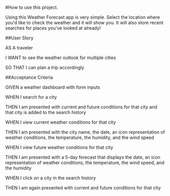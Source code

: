 #How to use this project.

Using this Weather Forecast app is very simple. Select the location where you'd like to check the weather and it will show you. It will also store recent searches for places you've looked at already!

##User Story

AS A traveler

I WANT to see the weather outlook for multiple cities

SO THAT I can plan a trip accordingly

##Acceptance Criteria

GIVEN a weather dashboard with form inputs

WHEN I search for a city

THEN I am presented with current and future conditions for that city and that city is 
added to the search history

WHEN I view current weather conditions for that city

THEN I am presented with the city name, the date, an icon representation of weather conditions, the temperature, the humidity, and the wind speed

WHEN I view future weather conditions for that city

THEN I am presented with a 5-day forecast that displays the date, an icon representation of weather conditions, the temperature, the wind speed, and the humidity

WHEN I click on a city in the search history

THEN I am again presented with current and future conditions for that city

